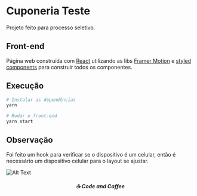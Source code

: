 # Cuponeria Teste

Projeto feito para processo seletivo.

## Front-end

Página web construída com [React](https://pt-br.reactjs.org/) utilizando as libs [Framer Motion](https://www.framer.com/motion/) e [styled components](https://styled-components.com/) para construir todos os componentes.

## Execução

```bash
# Instalar as dependências
yarn

# Rodar o front-end
yarn start
```

## Observação

Foi feito um hook para verificar se o dispositivo é um celular, então é necessário um dispositivo celular para o layout se ajustar.

![Alt Text](https://media.giphy.com/media/Svb5NmVYtyYTHrhWov/giphy.gif)

<h5 align="center">
  ☕ Code and Coffee
</h5>